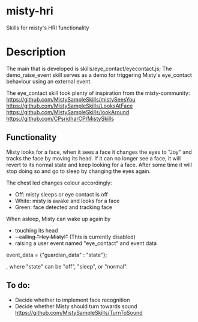 # misty-hri
Skills for misty's HRI functionality

# Description
The main that is developed is skills/eye_contact/eyecontact.js; The demo_raise_event skill serves as a demo for triggering Misty's eye_contact behaviour using an external event.

The eye_contact skill took plenty of inspiration from the misty-community:
https://github.com/MistySampleSkills/mistySeesYou
https://github.com/MistySampleSkills/LooksAtFace
https://github.com/MistySampleSkills/lookAround
https://github.com/CPsridharCP/MistySkills

## Functionality
Misty looks for a face, when it sees a face it changes the eyes to "Joy" and tracks the 
face by moving its head. If it can no longer see a face, it will revert to its normal 
state and keep looking for a face. After some time it will stop doing so and go to sleep
by changing the eyes again.

The chest led changes colour accordingly:
- Off: misty sleeps or eye contact is off
- White: misty is awake and looks for a face
- Green: face detected and tracking face

When asleep, Misty can wake up again by
- touching its head
- ~~- calling "Hey Misty!"~~  (This is currently disabled)
- raising a user event named "eye_contact" and event data

event_data = {"guardian_data"   : "state"};
 
, where "state" can be "off", "sleep", or "normal".

## To do:
- Decide whether to implement face recognition
- Decide whether Misty should turn towards sound https://github.com/MistySampleSkills/TurnToSound



